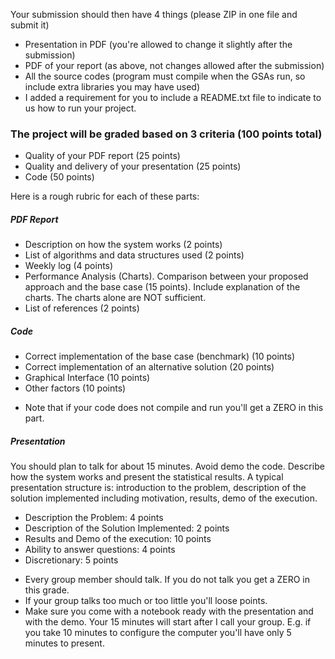 Your submission should then have 4 things (please ZIP in one file and submit it)

- Presentation in PDF (you're allowed to change it slightly after the submission)
- PDF of your report (as above, not changes allowed after the submission)
- All the source codes (program must compile when the GSAs run, so include extra libraries you may have used)
- I added a requirement for you to include a README.txt file to indicate to us how to run your project.

### The project will be graded based on 3 criteria (100 points total)

- Quality of your PDF report (25 points)
- Quality and delivery of your presentation (25 points)
- Code (50 points)

Here is a rough rubric for each of these parts:

##### PDF Report

- Description on how the system works (2 points)
- List of algorithms and data structures used (2 points)
- Weekly log (4 points)
- Performance Analysis (Charts). Comparison between your proposed approach and the base case (15 points). Include explanation of the charts. The charts alone are NOT sufficient.
- List of references (2 points)

##### Code

- Correct implementation of the base case (benchmark) (10 points)
- Correct implementation of an alternative solution (20 points)
- Graphical Interface (10 points)
- Other factors (10 points)

* Note that if your code does not compile and run you'll get a ZERO in this part.

##### Presentation

You should plan to talk for about 15 minutes. Avoid demo the code. Describe how the system works and present the statistical results. A typical presentation structure is: introduction to the problem, description of the solution implemented including motivation, results, demo of the execution.

- Description the Problem: 4 points
- Description of the Solution Implemented: 2 points
- Results and Demo of the execution: 10 points
- Ability to answer questions: 4 points
- Discretionary: 5 points

* Every group member should talk. If you do not talk you get a ZERO in this grade.
* If your group talks too much or too little you'll loose points.
* Make sure you come with a notebook ready with the presentation and with the demo. Your 15 minutes will start after I call your group. E.g. if you take 10 minutes to configure the computer you'll have only 5 minutes to present.
